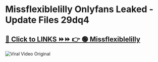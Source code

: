 
 # Missflexiblelilly Onlyfans Leaked - Update Files 29dq4

## <h2><a href="https://clipsfans.com/Missflexiblelilly&ref=git">🔗 Click to LINKS ⏩⏩ 👉 🟢 Missflexiblelilly </a></h2>

<a href="https://clipsfans.com/Missflexiblelilly&ref=git" rel="nofollow" data-target="animated-image.originalLink"><img src="https://i.ibb.co.com/xMMVF88/686577567.gif" alt="Viral Video Original" style="max-width: 100%; display: inline-block;" data-target="animated-image.originalImage"></a>

